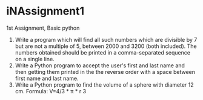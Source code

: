# iNAssignment1
1st Assignment, Basic python
1. Write a program which will find all such numbers which are divisible by 7 but are not a multiple of 5, between 2000 and 3200 (both included). The numbers obtained should be printed in a comma-separated sequence on a single line.
2. Write a Python program to accept the user's first and last name and then getting them printed in the the reverse order with a space between first name and last name.
3. Write a Python program to find the volume of a sphere with diameter 12 cm. Formula: V=4/3 * π * r 3
